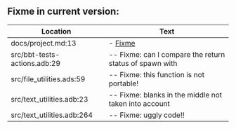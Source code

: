 Fixme in current version:
-------------------------

Location | Text
---------|-----
docs/project.md:13|- [Fixme](fixme.md)
src/bbt-tests-actions.adb:29|   -- Fixme: can I compare the return status of spawn with
src/file_utilities.ads:59|   -- Fixme: this function is not portable!
src/text_utilities.adb:23|   -- Fixme: blanks in the middle not taken into account
src/text_utilities.adb:264|      -- Fixme: uggly code!!
